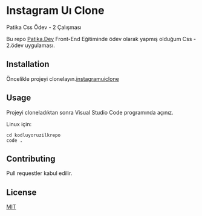 # Instagram Uı Clone

Patika Css Ödev - 2 Çalışması

Bu repo [Patika.Dev](https://www.patika.dev) Front-End Eğitiminde ödev olarak yapmış olduğum Css - 2.ödev uygulaması.

## Installation

Öncelikle projeyi clonelayın.[instagramuiclone](https://github.com/dgnarslan/instagramuiclone.git)

## Usage

Projeyi cloneladıktan sonra Visual Studio Code programında açınız.

Linux için:

```linux
cd kodluyoruzilkrepo
code .
```

## Contributing

Pull requestler kabul edilir.

## License

[MIT](https://choosealicense.com/licenses/mit/)
